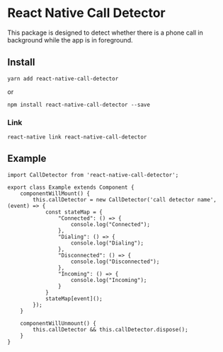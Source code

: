 # React Native Call Detector

This package is designed to detect whether there is a phone call in background while the app is in foreground.

## Install

```
yarn add react-native-call-detector
```
or
```
npm install react-native-call-detector --save
```

### Link
```
react-native link react-native-call-detector
```

## Example
```
import CallDetector from 'react-native-call-detector';

export class Example extends Component {
    componentWillMount() {
        this.callDetector = new CallDetector('call detector name', (event) => {
            const stateMap = {
                "Connected": () => {
                    console.log("Connected");
                },
                "Dialing": () => {
                    console.log("Dialing");
                },
                "Disconnected": () => {
                    console.log("Disconnected");
                },
                "Incoming": () => {
                    console.log("Incoming");
                }
            }
            stateMap[event]();
        });
    }

    componentWillUnmount() {
        this.callDetector && this.callDetector.dispose();
    }
}
```